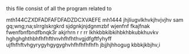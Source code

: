 this file consist of all the program related to

mth144CZXDFADFAFDFADZDCXVAEFE
mh1444
jhjliugvlkhvkjhvjvjhv
sam
gq;wng;na;slrrglskrgkrd
sjdgnkjnjdgnmzbf
wjenfnf fkajfnak
fwenfbnfbndfbnqk3r
akjrhrn r r rr
lkhkbbkibkihbkhbkubkhuvkv
hghghghthbhfhfhfthnvhfhfhthvgjdfgftfyhyff
ujfhfhftvhgyrygyhgygyghvhfhfhfhfhfh
jbjjhjhhogug
kbbkjkbjhv,i
